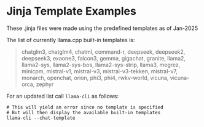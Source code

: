 # Jinja Template Examples

These .jinja files were made using the predefined templates as of Jan-2025

The list of currently llama.cpp built-in templates is:

> chatglm3, chatglm4, chatml, command-r, deepseek, deepseek2, deepseek3,
> exaone3, falcon3, gemma, gigachat, granite, llama2, llama2-sys,
> llama2-sys-bos, llama2-sys-strip, llama3, megrez, minicpm, mistral-v1,
> mistral-v3, mistral-v3-tekken, mistral-v7, monarch, openchat, orion,
> phi3, phi4, rwkv-world, vicuna, vicuna-orca, zephyr

For an updated list call `llama-cli` as follows:

```shell
# This will yield an error since no template is specified
# But will then display the available built-in templates
llama-cli --chat-template
```
